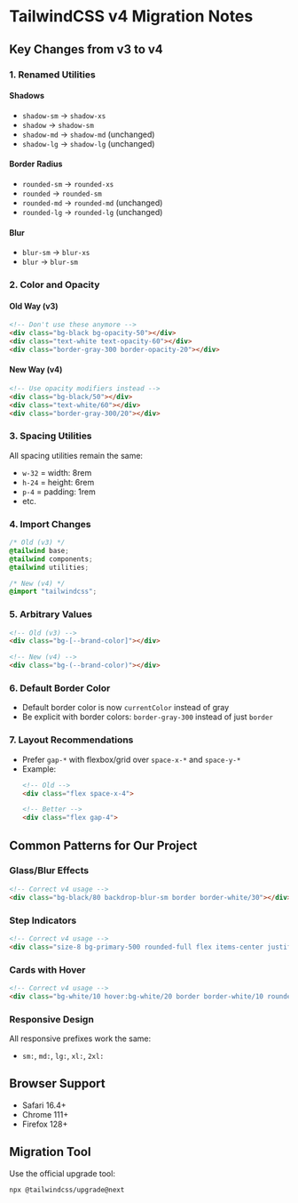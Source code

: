 # TailwindCSS v4 Migration Notes

## Key Changes from v3 to v4

### 1. Renamed Utilities

#### Shadows
- `shadow-sm` → `shadow-xs`
- `shadow` → `shadow-sm`
- `shadow-md` → `shadow-md` (unchanged)
- `shadow-lg` → `shadow-lg` (unchanged)

#### Border Radius
- `rounded-sm` → `rounded-xs`
- `rounded` → `rounded-sm`
- `rounded-md` → `rounded-md` (unchanged)
- `rounded-lg` → `rounded-lg` (unchanged)

#### Blur
- `blur-sm` → `blur-xs`
- `blur` → `blur-sm`

### 2. Color and Opacity

#### Old Way (v3)
```html
<!-- Don't use these anymore -->
<div class="bg-black bg-opacity-50"></div>
<div class="text-white text-opacity-60"></div>
<div class="border-gray-300 border-opacity-20"></div>
```

#### New Way (v4)
```html
<!-- Use opacity modifiers instead -->
<div class="bg-black/50"></div>
<div class="text-white/60"></div>
<div class="border-gray-300/20"></div>
```

### 3. Spacing Utilities
All spacing utilities remain the same:
- `w-32` = width: 8rem
- `h-24` = height: 6rem
- `p-4` = padding: 1rem
- etc.

### 4. Import Changes
```css
/* Old (v3) */
@tailwind base;
@tailwind components;
@tailwind utilities;

/* New (v4) */
@import "tailwindcss";
```

### 5. Arbitrary Values
```html
<!-- Old (v3) -->
<div class="bg-[--brand-color]"></div>

<!-- New (v4) -->
<div class="bg-(--brand-color)"></div>
```

### 6. Default Border Color
- Default border color is now `currentColor` instead of gray
- Be explicit with border colors: `border-gray-300` instead of just `border`

### 7. Layout Recommendations
- Prefer `gap-*` with flexbox/grid over `space-x-*` and `space-y-*`
- Example:
  ```html
  <!-- Old -->
  <div class="flex space-x-4">
  
  <!-- Better -->
  <div class="flex gap-4">
  ```

## Common Patterns for Our Project

### Glass/Blur Effects
```html
<!-- Correct v4 usage -->
<div class="bg-black/80 backdrop-blur-sm border border-white/30"></div>
```

### Step Indicators
```html
<!-- Correct v4 usage -->
<div class="size-8 bg-primary-500 rounded-full flex items-center justify-center">
```

### Cards with Hover
```html
<!-- Correct v4 usage -->
<div class="bg-white/10 hover:bg-white/20 border border-white/10 rounded-lg p-4 transition-all hover:-translate-y-1">
```

### Responsive Design
All responsive prefixes work the same:
- `sm:`, `md:`, `lg:`, `xl:`, `2xl:`

## Browser Support
- Safari 16.4+
- Chrome 111+
- Firefox 128+

## Migration Tool
Use the official upgrade tool:
```bash
npx @tailwindcss/upgrade@next
```